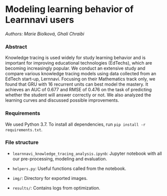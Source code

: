 # Modeling learning behavior of Learnnavi users

*Authors: Marie Biolková, Ghali Chraibi*

### Abstract

Knowledge tracing is used widely for study learning behavior and is important for improving educational technologies (EdTechs), which are becoming increasingly popular. We conduct an extensive study and compare various knowledge tracing models using data collected from an EdTech start-up, Lernnavi. Focusing on their Mathematics track only, we found that GRU with 16 recurrent units can best model the mastery. It achieves an AUC of 0.677 and RMSE of 0.476 on the task of predicting whether the student will answer correctly or not. We also analyzed the learning curves and discussed possible improvements.

### Requirements

We used Python 3.7. To install all dependencies, run `pip install -r requirements.txt`. 

### File structure

- `learnnavi_knowledge_tracing_analysis.ipynb`: Jupyter notebook with all our pre-processing, modeling and evaluation. 

- `helpers.py`: Useful functions called from the notebook.

- `img/`: Directory for exported images.

- `results/`: Contains logs from optimization. 

  
